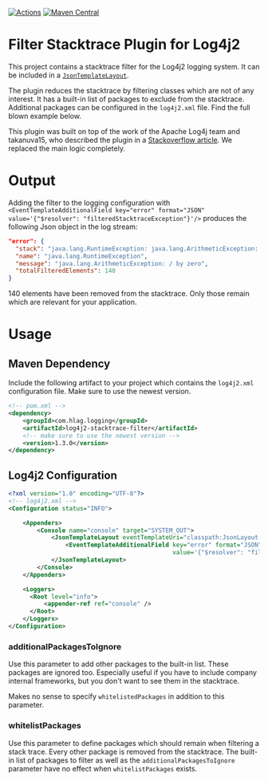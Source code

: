 <!-- First line should be an H1: Badges on top please! -->
<!-- markdownlint-disable first-line-h1 -->
[![Actions](https://github.com/Hapag-Lloyd/log4j2-filtered-stacktrace-plugin/workflows/Release/badge.svg)](https://github.com/Hapag-Lloyd/log4j2-filtered-stacktrace-plugin/actions)
[![Maven Central](https://maven-badges.herokuapp.com/maven-central/com.hlag.logging/log4j2-stacktrace-filter/badge.svg)](https://maven-badges.herokuapp.com/maven-central/com.hlag.logging/log4j2-stacktrace-filter-plugin)
<!-- markdownlint-enable first-line-h1 -->

# Filter Stacktrace Plugin for Log4j2

This project contains a stacktrace filter for the Log4j2 logging system. It can be included in a [`JsonTemplateLayout`](https://logging.apache.org/log4j/2.x/manual/json-template-layout.html).

The plugin reduces the stacktrace by filtering classes which are not of any interest. It has a built-in list of packages to exclude
from the stacktrace. Additional packages can be configured in the `log4j2.xml` file. Find the full blown example below.

This plugin was built on top of the work of the Apache Log4j team and takanuva15, who described the plugin in a
[Stackoverflow article](https://stackoverflow.com/questions/70614495/is-there-a-way-to-override-the-exceptionresolver-of-jsontemplatelayout-of-log4j2/77143208#77143208).
We replaced the main logic completely.

# Output

Adding the filter to the logging configuration with `<EventTemplateAdditionalField key="error" format="JSON" value='{"$resolver": "filteredStacktraceException"}'/>`
produces the following Json object in the log stream:

<!-- no line breaks in Json please, we are fine with long lines here -->
<!-- markdownlint-disable line-length -->
```json
"error": {
  "stack": "java.lang.RuntimeException: java.lang.ArithmeticException: / by zero\r\n\tat com.hlag.logging.log4j2.LoggerIntegrationTest.wrapException(LoggerIntegrationTest.java:21)\r\n\tat com.hlag.logging.log4j2.LoggerIntegrationTest.logException(LoggerIntegrationTest.java:11)\r\n\t[suppressed 70 lines]\r\ncaused by java.lang.ArithmeticException\r\n\tat com.hlag.logging.log4j2.LoggerIntegrationTest.throwArithmeticException(LoggerIntegrationTest.java:25)\r\n\tat com.hlag.logging.log4j2.LoggerIntegrationTest.wrapException(LoggerIntegrationTest.java:19)\r\n\tat com.hlag.logging.log4j2.LoggerIntegrationTest.logException(LoggerIntegrationTest.java:11)\r\n\t[suppressed 70 lines]",
  "name": "java.lang.RuntimeException",
  "message": "java.lang.ArithmeticException: / by zero",
  "totalFilteredElements": 140
}
```
<!-- markdownlint-enable line-length -->

140 elements have been removed from the stacktrace. Only those remain which are relevant for your application.

# Usage

## Maven Dependency

Include the following artifact to your project which contains the `log4j2.xml` configuration file. Make sure to use the newest version.

```xml
<!-- pom.xml -->
<dependency>
    <groupId>com.hlag.logging</groupId>
    <artifactId>log4j2-stacktrace-filter</artifactId>
    <!-- make sure to use the newest version -->
    <version>1.3.0</version>
</dependency>
```

## Log4j2 Configuration

<!-- no line breaks in Json please, we are fine with long lines here -->
<!-- markdownlint-disable line-length -->
```xml
<?xml version="1.0" encoding="UTF-8"?>
<!-- log4j2.xml -->
<Configuration status="INFO">

    <Appenders>
        <Console name="console" target="SYSTEM_OUT">
            <JsonTemplateLayout eventTemplateUri="classpath:JsonLayout.json" maxStringLength="32768"  stackTraceEnabled="false">
                <EventTemplateAdditionalField key="error" format="JSON"
                                              value='{"$resolver": "filteredStacktraceException"}, "additionalPackagesToIgnore": ["com.hlag.logging.log4j2."]}' />
            </JsonTemplateLayout>
        </Console>
    </Appenders>

    <Loggers>
      <Root level="info">
          <appender-ref ref="console" />
      </Root>
    </Loggers>
</Configuration>
```
<!-- markdownlint-enable line-length -->

### additionalPackagesToIgnore

Use this parameter to add other packages to the built-in list. These packages are ignored too. Especially useful if you have to
include company internal frameworks, but you don't want to see them in the stacktrace.

Makes no sense to specify `whitelistedPackages` in addition to this parameter.

### whitelistPackages

Use this parameter to define packages which should remain when filtering a stack trace. Every other package is removed from the
stacktrace. The built-in list of packages to filter as well as the `additionalPackagesToIgnore` parameter have no effect when
`whitelistPackages` exists.
